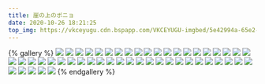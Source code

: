 ```yaml
---
title: 崖の上のポニョ
date: 2020-10-26 18:21:25
top_img: https://vkceyugu.cdn.bspapp.com/VKCEYUGU-imgbed/5e42994a-65e2-4041-86bf-3a47817b2bdf.jpg
---
```

{% gallery %}
![](https://search.pstatic.net/common/?src=https://imgur.com/iN9ccF0)
![](https://search.pstatic.net/common/?src=https://imgur.com/N2rJrNK)
![](https://search.pstatic.net/common/?src=https://imgur.com/NpL3Wdh)
![](https://search.pstatic.net/common/?src=https://imgur.com/8d2EPXW)
![](https://search.pstatic.net/common/?src=https://imgur.com/6MbQFLG)
![](https://search.pstatic.net/common/?src=https://imgur.com/xN268XJ)
![](https://search.pstatic.net/common/?src=https://imgur.com/oEZLAdk)
![](https://search.pstatic.net/common/?src=https://imgur.com/y8Y0ftr)
![](https://search.pstatic.net/common/?src=https://imgur.com/d5eh5l8)
![](https://search.pstatic.net/common/?src=https://imgur.com/JJZbKQt)
![](https://search.pstatic.net/common/?src=https://imgur.com/Tpxbn3h)
![](https://search.pstatic.net/common/?src=https://imgur.com/xseS29p)
![](https://search.pstatic.net/common/?src=https://imgur.com/uKNeZz1)
![](https://search.pstatic.net/common/?src=https://imgur.com/9lRzT4A)
![](https://search.pstatic.net/common/?src=https://imgur.com/W6ttZHR)
![](https://search.pstatic.net/common/?src=https://imgur.com/oCTofwH)
![](https://search.pstatic.net/common/?src=https://imgur.com/RfgP3nR)
![](https://search.pstatic.net/common/?src=https://imgur.com/a9z7Hxu)
![](https://search.pstatic.net/common/?src=https://imgur.com/GjTCmFj)
![](https://search.pstatic.net/common/?src=https://imgur.com/c8SpkVM)
![](https://search.pstatic.net/common/?src=https://imgur.com/Qjxqgbe)
![](https://search.pstatic.net/common/?src=https://imgur.com/AgER2rT)
![](https://search.pstatic.net/common/?src=https://imgur.com/7RMioEx)
![](https://search.pstatic.net/common/?src=https://imgur.com/rjFTmYa)
![](https://search.pstatic.net/common/?src=https://imgur.com/7BcjGGm)
![](https://search.pstatic.net/common/?src=https://imgur.com/PpmQ42j)
![](https://search.pstatic.net/common/?src=https://imgur.com/KrDbkAg)
![](https://search.pstatic.net/common/?src=https://imgur.com/NQQJ9TI)
![](https://search.pstatic.net/common/?src=https://imgur.com/uNFLA60)
![](https://search.pstatic.net/common/?src=https://imgur.com/Iy3O0Pa)
![](https://search.pstatic.net/common/?src=https://imgur.com/k6eYymu)
![](https://search.pstatic.net/common/?src=https://imgur.com/mrcQSgd)
![](https://search.pstatic.net/common/?src=https://imgur.com/thAoji4)
![](https://search.pstatic.net/common/?src=https://imgur.com/ZdQZjaT)
![](https://search.pstatic.net/common/?src=https://imgur.com/ecq9WSP)
![](https://search.pstatic.net/common/?src=https://imgur.com/2qPE7cg)
![](https://search.pstatic.net/common/?src=https://imgur.com/Psv6eUG)
![](https://search.pstatic.net/common/?src=https://imgur.com/GbWYUK0)
![](https://search.pstatic.net/common/?src=https://imgur.com/NF7T4h4)
![](https://search.pstatic.net/common/?src=https://imgur.com/Zuxfmiq)
![](https://search.pstatic.net/common/?src=https://imgur.com/qCzuMDN)
![](https://search.pstatic.net/common/?src=https://imgur.com/r4FyT1k)
![](https://search.pstatic.net/common/?src=https://imgur.com/FcrddRJ)
![](https://search.pstatic.net/common/?src=https://imgur.com/wGgk87v)
![](https://search.pstatic.net/common/?src=https://imgur.com/FI943OO)
![](https://search.pstatic.net/common/?src=https://imgur.com/vvJmZlo)
![](https://search.pstatic.net/common/?src=https://imgur.com/F66p4fY)
![](https://search.pstatic.net/common/?src=https://imgur.com/EryWqxA)
![](https://search.pstatic.net/common/?src=https://imgur.com/1zc4LN6)
![](https://search.pstatic.net/common/?src=https://imgur.com/P3EV0hc)
{% endgallery %}